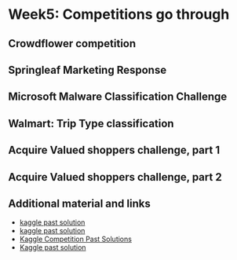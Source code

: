 # Week5: Competitions go through
## Crowdflower competition
## Springleaf Marketing Response
## Microsoft Malware Classification Challenge
## Walmart: Trip Type classification
## Acquire Valued shoppers challenge, part 1
## Acquire Valued shoppers challenge, part 2
## Additional material and links
- [kaggle past solution](http://ndres.me/kaggle-past-solutions/)
- [kaggle past solution](https://www.kaggle.com/)
- [Kaggle Competition Past Solutions](http://www.chioka.in/kaggle-competition-solutions/)
- [Kaggle past solution](https://github.com/ShuaiW/kaggle-classification/)
